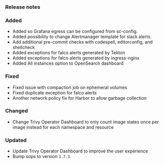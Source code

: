 ### Release notes

### Added

- Added so Grafana egress can be configured from sc-config.
- Added possibility to change Alertmanager template for slack alerts.
- Add additional pre-commit checks with codespell, editorconfig, and shellcheck
- Added exceptions for falco alerts generated by Tekton
- Added exceptions for falco alerts generated by ingress-nginx
- Added All instances option to OpenSearch dashboard

### Fixed

- Fixed issue with compaction job on ephemeral volumes
- Fixed duplicate exception for falco alerts
- Another network policy fix for Harbor to allow garbage collection

### Changed

- Change Trivy Operator Dashboard to only count image states once per image instead for each namespace and resource

### Updated

- Update Trivy Operator Dashboard to improve the user experience
- Bump sops to version `3.7.3`.
